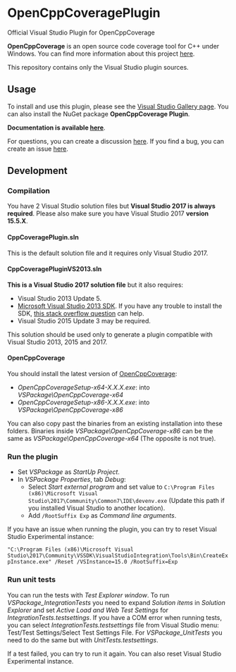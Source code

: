 # OpenCppCoveragePlugin
Official Visual Studio Plugin for OpenCppCoverage

**OpenCppCoverage** is an open source code coverage tool for C++ under Windows. You can find more information about this project [here](https://opencppcoverage.codeplex.com/).

This repository contains only the Visual Studio plugin sources.

## Usage

To install and use this plugin, please see the [Visual Studio Gallery page](https://visualstudiogallery.msdn.microsoft.com/f45b8e13-f847-4b3b-92df-984df633b60e).
You can also install the NuGet package **OpenCppCoverage Plugin**.

**Documentation is available [here](https://github.com/OpenCppCoverage/OpenCppCoveragePlugin/wiki)**.

For questions, you can create a discussion [here](https://opencppcoverage.codeplex.com/discussions).
If you find a bug, you can create an issue [here](https://opencppcoverage.codeplex.com/workitem/list/basic).

## Development

### Compilation
You have 2 Visual Studio solution files but **Visual Studio 2017 is always required**.
Please also make sure you have Visual Studio 2017 **version 15.5.X**.

#### CppCoveragePlugin.sln
This is the default solution file and it requires only Visual Studio 2017.

#### CppCoveragePluginVS2013.sln
**This is a Visual Studio 2017 solution file** but it also requires:
 * Visual Studio 2013 Update 5.
 * [Microsoft Visual Studio 2013 SDK](https://visualstudiogallery.msdn.microsoft.com/842766ba-1f32-40cf-8617-39365ebfc134/view/). If you have any trouble to install the SDK, [this stack overflow question](https://stackoverflow.com/questions/22949411/visual-studio-2012-install-fails-program-compatibility-mode-is-on/23114542) can help.
 * Visual Studio 2015 Update 3 may be required.
 
This solution should be used only to generate a plugin compatible with Visual Studio 2013, 2015 and 2017.

#### OpenCppCoverage
You should install the latest version of [OpenCppCoverage](https://opencppcoverage.codeplex.com/releases):
* *OpenCppCoverageSetup-x64-X.X.X.exe*: into *VSPackage\OpenCppCoverage-x64* 
* *OpenCppCoverageSetup-x86-X.X.X.exe*: into *VSPackage\OpenCppCoverage-x86*

You can also copy past the binaries from an existing installation into these folders.
Binaries inside *VSPackage\OpenCppCoverage-x86* can be the same as *VSPackage\OpenCppCoverage-x64* (The opposite is not true).  

### Run the plugin

* Set *VSPackage* as *StartUp Project*.
* In *VSPackage Properties*, tab *Debug*:
  * Select *Start external program* and set value to `C:\Program Files (x86)\Microsoft Visual Studio\2017\Community\Common7\IDE\devenv.exe` (Update this path if you installed Visual Studio to another location).
  * Add `/RootSuffix Exp` as *Command line arguments*.

If you have an issue when running the plugin, you can try to reset Visual Studio Experimental instance:

`"C:\Program Files (x86)\Microsoft Visual Studio\2017\Community\VSSDK\VisualStudioIntegration\Tools\Bin\CreateExpInstance.exe" /Reset /VSInstance=15.0 /RootSuffix=Exp`

### Run unit tests

You can run the tests with *Test Explorer window*.
To run *VSPackage_IntegrationTests* you need to expand *Solution items* in *Solution Explorer* and set *Active Load and Web Test Settings* for *IntegrationTests.testsettings*. If you have a COM error when running tests, you can select *IntegrationTests.testsettings* file from Visual Studio menu: Test/Test Settings/Select Test Settings File.
For *VSPackage_UnitTests* you need to do the same but with *UnitTests.testsettings*.

If a test failed, you can try to run it again. You can also reset Visual Studio Experimental instance.
